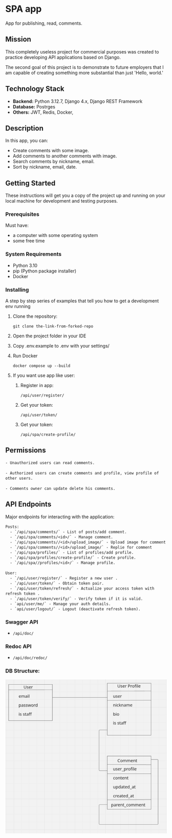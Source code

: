 # SPA app


App for publishing, read, comments.

## Mission
This completely useless project for commercial purposes was created to practice developing API applications based on Django.

The second goal of this project is to demonstrate to future employers that I am capable of creating something more substantial than just 'Hello, world.'

## Technology Stack

- **Backend:** Python 3.12.7, Django 4.x, Django REST Framework
- **Database:** Postrges
- **Others:** JWT, Redis, Docker,

## Description


In this app, you can:

- Create comments with some image.
- Add comments to another comments with image.
- Search comments by nickname, email.
- Sort by nickname, email, date.



## Getting Started

These instructions will get you a copy of the project up and running on your local machine for development and testing purposes.

### Prerequisites

Must have:
- a computer with some operating system 
- some free time

### System Requirements

- Python 3.10
- pip (Python package installer)
- Docker


### Installing

A step by step series of examples that tell you how to get a development env running

1. Clone the repository:
    ```
    git clone the-link-from-forked-repo
    ```
2. Open the project folder in your IDE
   
3. Copy .env.example to .env with your settings/
   
4. Run Docker
    ```
    docker compose up --build
    ```

5. If you want use app like user:
    1. Register in app:
        ```
        /api/user/register/
        ```
    2. Get your token:
         ```
        /api/user/token/
        ```
    3. Get your token:
         ```
        /api/spa/create-profile/
        ```


## Permissions

    - Unauthorized users can read comments.

    - Authorized users can create comments and profile, view profile of other users.
    
    - Comments owner can update delete his comments.      
   

## API Endpoints

Major endpoints for interacting with the application:

    Posts:
      - `/api/spa/comments/` - List of posts/add comment.
      - `/api/spa/comments/<id>/` - Manage comment.
      - `/api/spa/comments//<id>/upload_image/` - Upload image for comment
      - `/api/spa/comments//<id>/upload_image/` - Replie for comment
      - `/api/spa/profiles/` - List of profiles/add profile.
      - `/api/spa/profiles/create-profile/` - Create profile.
      - `/api/spa//profiles/<id>/` - Manage profile.
      
    User:
      - `/api/user/register/` - Register a new user .
      - `/api/user/token/` - Obtain token pair.
      - `/api/user/token/refresh/` - Actualize your access token with refresh token .
      - `/api/user/token/verify/` - Verify token if it is valid.
      - `api/user/me/` - Manage your auth details.
      - `api/user/logout/` - Logout (deactivate refresh token).
      
### Swagger API

- `/api/doc/`

### Redoc API

- `/api/doc/redoc/`

### DB Structure:
![alt text](readme_image/social_media_db_diagram_light.png)